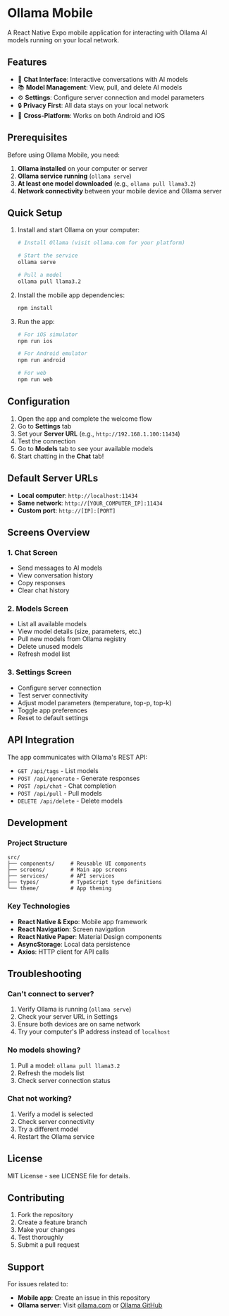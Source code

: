 # Ollama Mobile

A React Native Expo mobile application for interacting with Ollama AI models running on your local network.

## Features

- 💬 **Chat Interface**: Interactive conversations with AI models
- 📚 **Model Management**: View, pull, and delete AI models
- ⚙️ **Settings**: Configure server connection and model parameters
- 🔒 **Privacy First**: All data stays on your local network
- 📱 **Cross-Platform**: Works on both Android and iOS

## Prerequisites

Before using Ollama Mobile, you need:

1. **Ollama installed** on your computer or server
2. **Ollama service running** (`ollama serve`)
3. **At least one model downloaded** (e.g., `ollama pull llama3.2`)
4. **Network connectivity** between your mobile device and Ollama server

## Quick Setup

1. Install and start Ollama on your computer:
   ```bash
   # Install Ollama (visit ollama.com for your platform)
   
   # Start the service
   ollama serve
   
   # Pull a model
   ollama pull llama3.2
   ```

2. Install the mobile app dependencies:
   ```bash
   npm install
   ```

3. Run the app:
   ```bash
   # For iOS simulator
   npm run ios
   
   # For Android emulator
   npm run android
   
   # For web
   npm run web
   ```

## Configuration

1. Open the app and complete the welcome flow
2. Go to **Settings** tab
3. Set your **Server URL** (e.g., `http://192.168.1.100:11434`)
4. Test the connection
5. Go to **Models** tab to see your available models
6. Start chatting in the **Chat** tab!

## Default Server URLs

- **Local computer**: `http://localhost:11434`
- **Same network**: `http://[YOUR_COMPUTER_IP]:11434`
- **Custom port**: `http://[IP]:[PORT]`

## Screens Overview

### 1. Chat Screen
- Send messages to AI models
- View conversation history  
- Copy responses
- Clear chat history

### 2. Models Screen
- List all available models
- View model details (size, parameters, etc.)
- Pull new models from Ollama registry
- Delete unused models
- Refresh model list

### 3. Settings Screen
- Configure server connection
- Test server connectivity
- Adjust model parameters (temperature, top-p, top-k)
- Toggle app preferences
- Reset to default settings

## API Integration

The app communicates with Ollama's REST API:

- `GET /api/tags` - List models
- `POST /api/generate` - Generate responses
- `POST /api/chat` - Chat completion
- `POST /api/pull` - Pull models
- `DELETE /api/delete` - Delete models

## Development

### Project Structure
```
src/
├── components/     # Reusable UI components
├── screens/        # Main app screens
├── services/       # API services
├── types/          # TypeScript type definitions
└── theme/          # App theming
```

### Key Technologies
- **React Native & Expo**: Mobile app framework
- **React Navigation**: Screen navigation
- **React Native Paper**: Material Design components
- **AsyncStorage**: Local data persistence
- **Axios**: HTTP client for API calls

## Troubleshooting

### Can't connect to server?
1. Verify Ollama is running (`ollama serve`)
2. Check your server URL in Settings
3. Ensure both devices are on same network
4. Try your computer's IP address instead of `localhost`

### No models showing?
1. Pull a model: `ollama pull llama3.2`
2. Refresh the models list
3. Check server connection status

### Chat not working?
1. Verify a model is selected
2. Check server connectivity
3. Try a different model
4. Restart the Ollama service

## License

MIT License - see LICENSE file for details.

## Contributing

1. Fork the repository
2. Create a feature branch
3. Make your changes
4. Test thoroughly
5. Submit a pull request

## Support

For issues related to:
- **Mobile app**: Create an issue in this repository
- **Ollama server**: Visit [ollama.com](https://ollama.com) or [Ollama GitHub](https://github.com/ollama/ollama)
